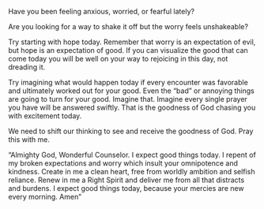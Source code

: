 Have you been feeling anxious, worried, or fearful lately?

Are you looking for a way to shake it off but the worry feels unshakeable?

Try starting with hope today. Remember that worry is an expectation of evil, but hope is an expectation of good. If you can visualize the good that can come today you will be well on your way to rejoicing in this day, not dreading it.

Try imagining what would happen today if every encounter was favorable and ultimately worked out for your good. Even the “bad” or annoying things are going to turn for your good. Imagine that. Imagine every single prayer you have will be answered swiftly. That is the goodness of God chasing you with excitement today.

We need to shift our thinking to see and receive the goodness of God. Pray this with me.

“Almighty God, Wonderful Counselor. I expect good things today. I repent of my broken expectations and worry which insult your omnipotence and kindness. Create in me a clean heart, free from worldly ambition and selfish reliance. Renew in me a Right Spirit and deliver me from all that distracts and burdens. I expect good things today, because your mercies are new every morning. Amen”